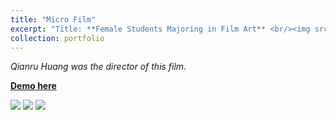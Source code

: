 ```yaml
---
title: "Micro Film"
excerpt: "Title: **Female Students Majoring in Film Art** <br/><img src='/images/film1.png'>"
collection: portfolio
--- 
```


*Qianru Huang was the director of this film.*

[**Demo here**](https://www.bilibili.com/video/BV1AW411V77a?spm_id_from=333.999.0.0&vd_source=87bcc1173b38ca4592a0934cef5dc79)

![](qianruhuang.github.io/images/film1.png)
![](qianruhuang.github.io/images/film1.png)
![](qianruhuang.github.io/images/film1.png)
